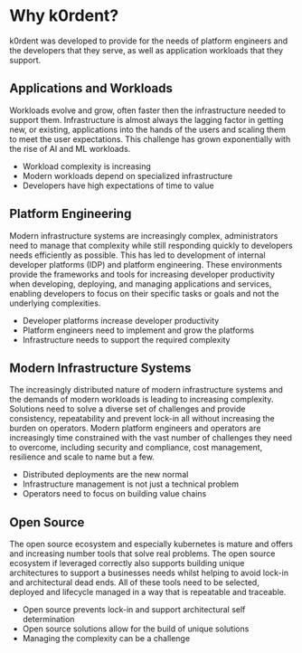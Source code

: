 # Why k0rdent?

k0rdent was developed to provide for the needs of platform engineers and the developers that they serve, as well as application workloads that they support. 

## Applications and Workloads

Workloads evolve and grow, often faster then the infrastructure needed to support them. Infrastructure is almost always the lagging factor in getting new, or existing, applications into the hands of the users and scaling them to meet the user expectations. This challenge has grown exponentially with the rise of AI and ML workloads.

* Workload complexity is increasing
* Modern workloads depend on specialized infrastructure
* Developers have high expectations of time to value

## Platform Engineering

Modern infrastructure systems are increasingly complex, administrators need to manage that complexity while still responding quickly to developers needs efficiently as possible. This has led to development of internal developer platforms (IDP) and platform engineering. These environments provide the frameworks and tools for increasing developer productivity when developing, deploying, and managing applications and services, enabling developers to focus on their specific tasks or goals and not the underlying complexities.

* Developer platforms increase developer productivity
* Platform engineers need to implement and grow the platforms
* Infrastructure needs to support the required complexity

## Modern Infrastructure Systems

The increasingly distributed nature of modern infrastructure systems and the demands of modern workloads is leading to increasing complexity. Solutions need to solve a diverse set of challenges and provide consistency, repeatability and prevent lock-in all without increasing the burden on operators. Modern platform engineers and operators are increasingly time constrained with the vast number of challenges they need to overcome, including security and compliance, cost management, resilience and scale to name but a few.

* Distributed deployments are the new normal
* Infrastructure management is not just a technical problem
* Operators need to focus on building value chains

## Open Source

The open source ecosystem and especially kubernetes is mature and offers and increasing number tools that solve real problems. The open source ecosystem if leveraged correctly also supports building unique architectures to support a businesses needs whilst helping to avoid lock-in and architectural dead ends. All of these tools need to be selected, deployed and lifecycle managed in a way that is repeatable and traceable.

* Open source prevents lock-in and support architectural self determination
* Open source solutions allow for the build of unique solutions
* Managing the complexity can be a challenge
